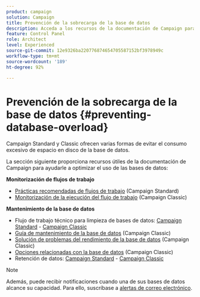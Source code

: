 ```yaml
---
product: campaign
solution: Campaign
title: Prevención de la sobrecarga de la base de datos
description: Acceda a los recursos de la documentación de Campaign para evitar la sobrecarga de la base de datos en las instancias.
feature: Control Panel
role: Architect
level: Experienced
source-git-commit: 12e9326ba220776874654705587152bf3978949c
workflow-type: tm+mt
source-wordcount: '189'
ht-degree: 92%

---
```


# Prevención de la sobrecarga de la base de datos {#preventing-database-overload}

Campaign Standard y Classic ofrecen varias formas de evitar el consumo excesivo de espacio en disco de la base de datos.

La sección siguiente proporciona recursos útiles de la documentación de Campaign para ayudarle a optimizar el uso de las bases de datos:

**Monitorización de flujos de trabajo**

* [Prácticas recomendadas de flujos de trabajo](https://experienceleague.adobe.com/docs/campaign-standard/using/managing-processes-and-data/workflow-general-operation/best-practices-workflows.html?lang=es) (Campaign Standard)
* [Monitorización de la ejecución del flujo de trabajo](https://experienceleague.adobe.com/docs/campaign-classic/using/automating-with-workflows/monitoring-workflows/monitoring-workflow-execution.html?lang=es) (Campaign Classic)

**Mantenimiento de la base de datos**

* Flujo de trabajo técnico para limpieza de bases de datos: [Campaign Standard](https://experienceleague.adobe.com/docs/campaign-standard/using/administrating/application-settings/technical-workflows.html?lang=es#list-of-technical-workflows) - [Campaign Classic](https://experienceleague.adobe.com/docs/campaign-classic/using/monitoring-campaign-classic/data-processing/database-cleanup-workflow.html?lang=es)
* [Guía de mantenimiento de la base de datos](https://experienceleague.adobe.com/docs/campaign-classic/using/monitoring-campaign-classic/database-maintenance/recommendations.html?lang=es) (Campaign Classic)
* [Solución de problemas del rendimiento de la base de datos](https://experienceleague.adobe.com/docs/campaign-classic/using/monitoring-campaign-classic/troubleshooting-toc/database-issues-toc/database-performances.html?lang=es) (Campaign Classic)
* [Opciones relacionadas con la base de datos](https://experienceleague.adobe.com/docs/campaign-classic/using/installing-campaign-classic/appendices/configuring-campaign-options.html?lang=es#database) (Campaign Classic)
* Retención de datos: [Campaign Standard](https://experienceleague.adobe.com/docs/campaign-standard/using/administrating/application-settings/data-retention.html?lang=es) - [Campaign Classic](https://experienceleague.adobe.com/docs/campaign-classic/using/configuring-campaign-classic/data-model/data-model-best-practices.html?lang=es#data-retention)

>[!NOTE]
>
>Además, puede recibir notificaciones cuando una de sus bases de datos alcance su capacidad. Para ello, suscríbase a [alertas de correo electrónico](../../performance-monitoring/using/email-alerting.md).
